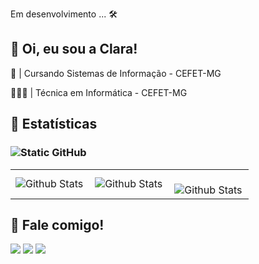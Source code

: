  Em desenvolvimento  ... 🛠
 
  💜 Oi, eu sou a Clara!
---

📓 | Cursando Sistemas de Informação - CEFET-MG

👩🏻‍💻 | Técnica em Informática - CEFET-MG

 👾 Estatísticas
---

### <img src="https://img.shields.io/static/v1?label=Overview&message=aabclara&color=7560D5&style=for-the-badge&logo=GitHub" alt="Static GitHub"> 

<table>
  <tr>
    <td>
      <img
        align="left"
        src="https://github-readme-stats.vercel.app/api?username=aabclara&theme=aura&show_icons=true&hide_border=true"
        alt="Github Stats"
      />
    </td>
    <td>
      <img
        align="left"
        src="https://github-readme-stats.vercel.app/api/top-langs/?username=aabclara&hide=html&layout=compact&theme=aura&hide_border=true"
        alt="Github Stats"
      />
    </td>
    <td>
      <br />
      <img
        align="left"
        src="https://github-readme-streak-stats.herokuapp.com/?user=aabclara&theme=aura&hide_border=true"
        alt="Github Stats"
      />
    </td>
  </tr>
</table>

🔮 Fale comigo!
---

<div> 
  <a href="https://instagram.com/aabclara" target="_blank"><img src="https://img.shields.io/badge/-Instagram-%23E4405F?style=for-the-badge&logo=instagram&logoColor=white" target="_blank"></a>
 <a href="https://discord.gg/aabclara" target="_blank"><img src="https://img.shields.io/badge/Discord-7289DA?style=for-the-badge&logo=discord&logoColor=white" target="_blank"></a> 
  <a href = "mailto:claram.miguelc03@gmail.com"><img src="https://img.shields.io/badge/-Gmail-%23333?style=for-the-badge&logo=gmail&logoColor=white" target="_blank"></a> 
  
</div>

